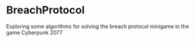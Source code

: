 # BreachProtocol
Exploring some algorithms for solving the breach protocol minigame in the game Cyberpunk 2077
